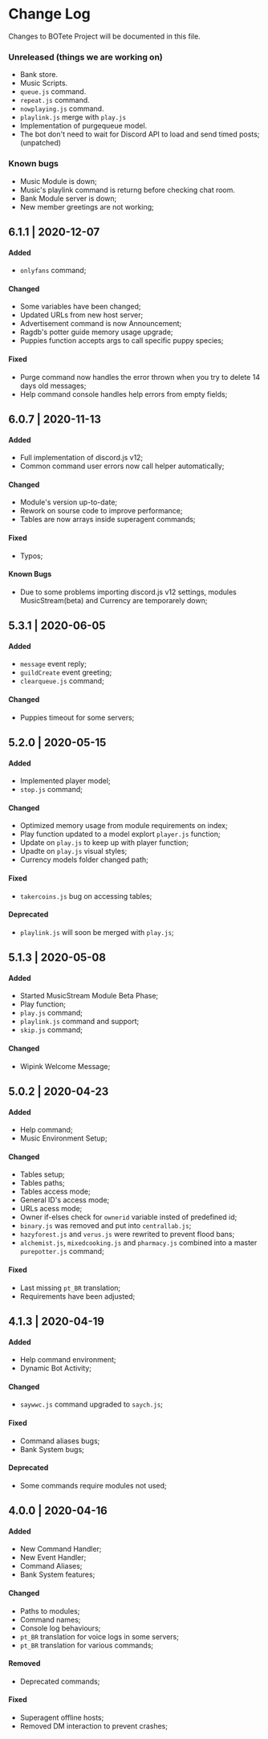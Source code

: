 # Change Log
Changes to BOTete Project will be documented in this file.


### Unreleased (things we are working on)
- Bank store.
- Music Scripts.
- `queue.js` command.
- `repeat.js` command.
- `nowplaying.js` command.
- `playlink.js` merge with `play.js`
- Implementation of purgequeue model.
- The bot don't need to wait for Discord API to load and send timed posts; (unpatched)

### Known bugs
- Music Module is down;
- Music's playlink command is returng before checking chat room.
- Bank Module server is down;
- New member greetings are not working;


## 6.1.1 | 2020-12-07
#### Added
- `onlyfans` command;

#### Changed
- Some variables have been changed;
- Updated URLs from new host server;
- Advertisement command is now Announcement;
- Ragdb's potter guide memory usage upgrade;
- Puppies function accepts args to call specific puppy species;

#### Fixed
- Purge command now handles the error thrown when you try to delete 14 days old messages;
- Help command console handles help errors from empty fields;

## 6.0.7 | 2020-11-13
#### Added
- Full implementation of discord.js v12;
- Common command user errors now call helper automatically;

#### Changed
- Module's version up-to-date;
- Rework on sourse code to improve performance;
- Tables are now arrays inside superagent commands;

#### Fixed
- Typos;

#### Known Bugs
- Due to some problems importing discord.js v12 settings, modules MusicStream(beta) and Currency are temporarely down;

## 5.3.1 | 2020-06-05
#### Added
- `message` event reply;
- `guildCreate` event greeting;
- `clearqueue.js` command;

#### Changed
- Puppies timeout for some servers;

## 5.2.0 | 2020-05-15
#### Added
- Implemented player model;
- `stop.js` command;

#### Changed
- Optimized memory usage from module requirements on index;
- Play function updated to a model explort `player.js` function;
- Update on `play.js` to keep up with player function;
- Upadte on `play.js` visual styles;
- Currency models folder changed path;

#### Fixed
- `takercoins.js` bug on accessing tables;

#### Deprecated
- `playlink.js` will soon be merged with `play.js`;

## 5.1.3 | 2020-05-08
#### Added
- Started MusicStream Module Beta Phase;
- Play function;
- `play.js` command;
- `playlink.js` command and support;
- `skip.js` command;

#### Changed
- Wipink Welcome Message;

## 5.0.2 | 2020-04-23
#### Added
- Help command;
- Music Environment Setup;

#### Changed
- Tables setup;
- Tables paths;
- Tables access mode;
- General ID's access mode;
- URLs acess mode;
- Owner if-elses check for `ownerid` variable insted of predefined id;
- `binary.js` was removed and put into `centrallab.js`;
- `hazyforest.js` and `verus.js` were rewrited to prevent flood bans;
- `alchemist.js`, `mixedcooking.js` and `pharmacy.js` combined into a master `purepotter.js` command;

#### Fixed
- Last missing `pt_BR` translation;
- Requirements have been adjusted;

## 4.1.3 | 2020-04-19
#### Added
- Help command environment;
- Dynamic Bot Activity;

#### Changed
- `saywwc.js` command upgraded to `saych.js`;

#### Fixed
- Command aliases bugs;
- Bank System bugs;

#### Deprecated
- Some commands require modules not used;

## 4.0.0 | 2020-04-16
#### Added
- New Command Handler;
- New Event Handler;
- Command Aliases;
- Bank System features;

#### Changed
- Paths to modules;
- Command names;
- Console log behaviours;
- `pt_BR` translation for voice logs in some servers;
- `pt_BR` translation for various commands;

#### Removed
- Deprecated commands;

#### Fixed
- Superagent offline hosts;
- Removed DM interaction to prevent crashes;